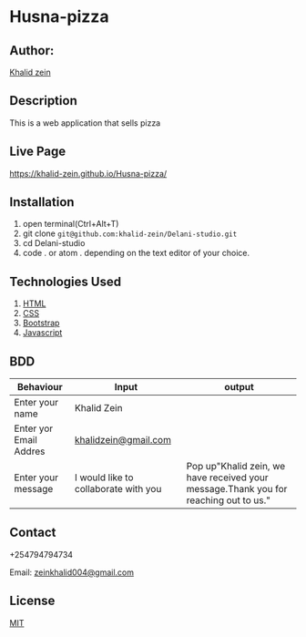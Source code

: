 # Husna-pizza

## Author:
[Khalid zein](https://)

## Description
This is a web application that sells pizza

## Live Page
https://khalid-zein.github.io/Husna-pizza/

## Installation
1. open terminal(Ctrl+Alt+T)
2. git clone ```git@github.com:khalid-zein/Delani-studio.git```
3. cd Delani-studio
4. code . or atom . depending on the text editor of your choice.

## Technologies Used

1. [HTML](https://)
2. [CSS](https://)
3. [Bootstrap](https://)
4. [Javascript](https://)

## BDD

|Behaviour             | Input                                 |                                     output|
| ----------------------- | ------------------------------------- | ----------------------------------------- |
| Enter your name         |  Khalid Zein                          |                                           |
| Enter yor Email Addres  |  khalidzein@gmail.com                 |                                           |
| Enter your message      |  I would like to collaborate with you | Pop up"Khalid zein, we have received your                                                                           message.Thank you for reaching out to us."|


## Contact

+254794794734

Email: zeinkhalid004@gmail.com

## License
[MIT](https://choosealicense.com/licenses/mit/)
